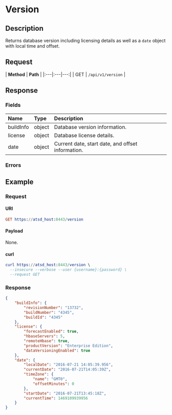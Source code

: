 # Version

## Description

Returns database version including licensing details as well as a `date` object with local time and offset.

## Request

| **Method** | **Path** | 
|:---|:---|---:|
| GET | `/api/v1/version` |

## Response

### Fields

| **Name** | **Type** | **Description** |
|:---|:---|:---|
| buildInfo  | object | Database version information. |
| license | object | Database license details.  |
| date | object | Current date, start date, and offset information.  |

### Errors

## Example

### Request

#### URI

```elm
GET https://atsd_host:8443/version
```

#### Payload

None.

#### curl

```elm
curl https://atsd_host:8443/version \
  --insecure --verbose --user {username}:{password} \
  --request GET 
  ```
  
### Response

```json
{
	"buildInfo": {
		"revisionNumber": "13732",
		"buildNumber": "4345",
		"buildId": "4345"
	},
	"license": {
		"forecastEnabled": true,
		"hbaseServers": 5,
		"remoteHbase": true,
		"productVersion": "Enterprise Edition",
		"dataVersioningEnabled": true
	},
	"date": {
		"localDate": "2016-07-21 14:05:39.956",
		"currentDate": "2016-07-21T14:05:39Z",
		"timeZone": {
			"name": "GMT0",
			"offsetMinutes": 0
		},
		"startDate": "2016-07-21T13:45:18Z",
		"currentTime": 1469109939956
	}
}
```


